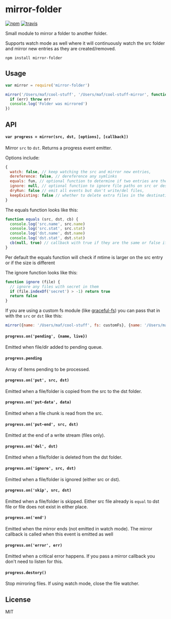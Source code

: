 # mirror-folder

[![npm][npm-image]][npm-url]
[![travis][travis-image]][travis-url]

Small module to mirror a folder to another folder.

Supports watch mode as well where it will continuously watch the src folder and mirror new entries as they are created/removed.

```
npm install mirror-folder
```

## Usage

``` js
var mirror = require('mirror-folder')

mirror('/Users/maf/cool-stuff', '/Users/maf/cool-stuff-mirror', function (err) {
  if (err) throw err
  console.log('Folder was mirrored')
})
```

## API

#### `var progress = mirror(src, dst, [options], [callback])`

Mirror `src` to `dst`. Returns a progress event emitter.

Options include:

``` js
{
  watch: false, // keep watching the src and mirror new entries,
  dereference: false, // dereference any symlinks
  equals: fun, // optional function to determine if two entries are the same, see below
  ignore: null, // optional function to ignore file paths on src or dest
  dryRun: false // emit all events but don't write/del files,
  keepExisting: false // whether to delete extra files in the destination that are not present in the source
}
```

The equals function looks like this:

``` js
function equals (src, dst, cb) {
  console.log('src.name', src.name)
  console.log('src.stat', src.stat)
  console.log('dst.name', dst.name)
  console.log('dst.stat', dst.stat)
  cb(null, true) // callback with true if they are the same or false if not
}
```

Per default the equals function will check if mtime is larger on the src entry or if the size is different

The ignore function looks like this:

``` js
function ignore (file) {
  // ignore any files with secret in them
  if (file.indexOf('secret') > -1) return true
  return false
}
```

If you are using a custom fs module (like [graceful-fs](https://github.com/isaacs/node-graceful-fs)) you can pass that in
with the `src` or `dst` like this:

``` js
mirror({name: '/Users/maf/cool-stuff', fs: customFs}, {name: '/Users/maf/cool-stuff-mirror', fs: anotherFs})
```

#### `progress.on('pending', {name, live})`

Emitted when file/dir added to pending queue.

#### `progress.pending`

Array of items pending to be processed.

#### `progress.on('put', src, dst)`

Emitted when a file/folder is copied from the src to the dst folder.

#### `progress.on('put-data', data)`

Emitted when a file chunk is read from the src.

#### `progress.on('put-end', src, dst)`

Emitted at the end of a write stream (files only).

#### `progress.on('del', dst)`

Emitted when a file/folder is deleted from the dst folder.

#### `progress.on('ignore', src, dst)`

Emitted when a file/folder is ignored (either src or dst).

#### `progress.on('skip', src, dst)`

Emitted when a file/folder is skipped. Either src file already is `equal` to dst file or file does not exist in either place.

#### `progress.on('end')`

Emitted when the mirror ends (not emitted in watch mode). The mirror callback is called when this event is emitted as well

#### `progress.on('error', err)`

Emitted when a critical error happens. If you pass a mirror callback you don't need to listen for this.

#### `progress.destory()`

Stop mirroring files. If using watch mode, close the file watcher.

## License

MIT

[npm-image]: https://img.shields.io/npm/v/mirror-folder.svg?style=flat-square
[npm-url]: https://www.npmjs.com/package/mirror-folder
[travis-image]: https://img.shields.io/travis/mafintosh/mirror-folder.svg?style=flat-square
[travis-url]: https://travis-ci.org/mafintosh/mirror-folder
